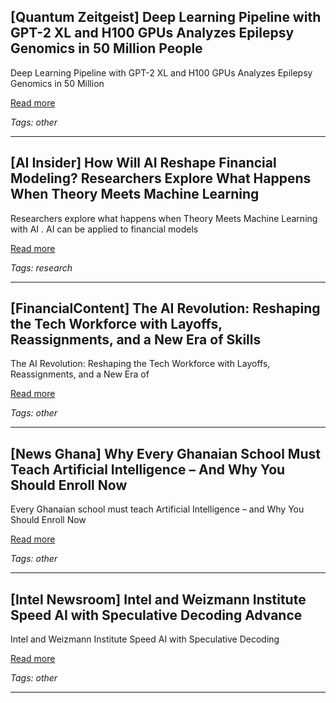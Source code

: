 ## [Quantum Zeitgeist] Deep Learning Pipeline with GPT-2 XL and H100 GPUs Analyzes Epilepsy Genomics in 50 Million People

Deep Learning Pipeline with GPT-2 XL and H100 GPUs Analyzes Epilepsy Genomics in 50 Million

[Read more](https://quantumzeitgeist.com/deep-learning-pipeline-gpt-h100-gpus-analyzes-epilepsy-genomics-million/)

_Tags: other_

---
## [AI Insider] How Will AI Reshape Financial Modeling? Researchers Explore What Happens When Theory Meets Machine Learning

Researchers explore what happens when Theory Meets Machine Learning with AI . AI can be applied to financial models

[Read more](https://theaiinsider.tech/2025/10/06/how-will-ai-reshape-financial-modeling-researchers-explore-what-happens-when-theory-meets-machine-learning/)

_Tags: research_

---
## [FinancialContent] The AI Revolution: Reshaping the Tech Workforce with Layoffs, Reassignments, and a New Era of Skills

The AI Revolution: Reshaping the Tech Workforce with Layoffs, Reassignments, and a New Era of

[Read more](https://markets.financialcontent.com/wral/article/tokenring-2025-10-6-the-ai-revolution-reshaping-the-tech-workforce-with-layoffs-reassignments-and-a-new-era-of-skills)

_Tags: other_

---
## [News Ghana] Why Every Ghanaian School Must Teach Artificial Intelligence – And Why You Should Enroll Now

Every Ghanaian school must teach Artificial Intelligence – and Why You Should Enroll Now

[Read more](https://www.newsghana.com.gh/why-every-ghanaian-school-must-teach-artificial-intelligence-and-why-you-should-enroll-now/)

_Tags: other_

---
## [Intel Newsroom] Intel and Weizmann Institute Speed AI with Speculative Decoding Advance

Intel and Weizmann Institute Speed AI with Speculative Decoding

[Read more](https://newsroom.intel.com/artificial-intelligence/intel-weizmann-institute-speed-ai-with-speculative-decoding-advance)

_Tags: other_

---
